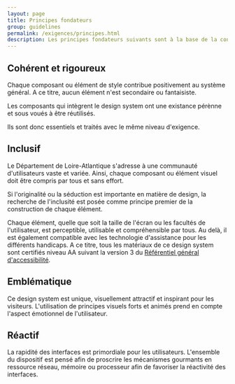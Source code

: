 ```yaml
---
layout: page
title: Principes fondateurs
group: guidelines
permalink: /exigences/principes.html
description: Les principes fondateurs suivants sont à la base de la construction de chaque élément de ce design system
---
```


## Cohérent et rigoureux

Chaque composant ou élément de style contribue positivement au système général. A ce titre, aucun élément n'est secondaire ou fantaisiste.

Les composants qui intègrent le design system ont une existance pérènne et sous voués à être réutilisés.

Ils sont donc essentiels et traités avec le même niveau d'exigence.

## Inclusif

Le Département de Loire-Atlantique s'adresse à une communauté d'utilisateurs vaste et variée. Ainsi, chaque composant ou élément visuel doit être compris par tous et sans effort. 

Si l'originalité ou la séduction est importante en matière de design, la recherche de l'inclusité est posée comme principe premier de la construction de chaque élément.

Chaque élément, quelle que soit la taille de l'écran ou les facultés de l'utilisateur, est perceptible, utilisable et compréhensible par tous. Au delà, il est également compatible avec les technologie d'assistance pour les différents handicaps. A ce titre, tous les matériaux de ce design system sont certifiés niveau AA suivant la version 3 du [Référentiel général d'accessibilité](https://references.modernisation.gouv.fr/rgaa-accessibilite/).

## Emblématique

Ce design system est unique, visuellement attractif et inspirant pour les visiteurs. L'utilisation de principes visuels forts et animés prend en compte l'aspect émotionnel de l'utilisateur.

## Réactif

La rapidité des interfaces est primordiale pour les utilisateurs. L'ensemble du dispositif est pensé afin de proscrire les mécanismes gourmants en ressource réseau, mémoire ou processeur afin de favoriser la réactivité des interfaces.